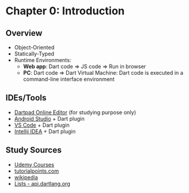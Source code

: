 # Chapter 0: Introduction

## Overview
* Object-Oriented
* Statically-Typed
* Runtime Environments:
  * **Web app**: Dart code => JS code => Run in browser
  * **PC**:      Dart code => Dart Virtual Machine: Dart code is executed in a command-line interface environment

## IDEs/Tools
* [Dartpad Online Editor](https://dartpad.dartlang.org/) (for studying purpose only)
* [Android Studio](https://developer.android.com/studio) + Dart plugin
* [VS Code](https://code.visualstudio.com/) + Dart plugin
* [Intellij IDEA](https://www.jetbrains.com/idea/download/#section=windows) + Dart plugin


## Study Sources
* [Udemy Courses](https://drive.google.com/drive/folders/1w_MiSpxpt_nb4kl6A3-x3vwPT9vwNCzQ)
* [tutorialpoints.com](https://www.tutorialspoint.com/dart_programming)
* [wikipedia](https://en.wikipedia.org/wiki/Dart_(programming_language))
* [Lists - api.dartlang.org](https://api.dartlang.org/stable/2.4.1/dart-core/List-class.html)
